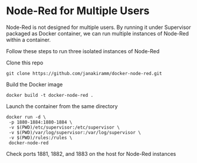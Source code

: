# Node-Red for Multiple Users

Node-Red is not designed for multiple users. By running it under Supervisor packaged as Docker container, we can run multiple instances of Node-Red within a container. 

Follow these steps to run three isolated instances of Node-Red

Clone this repo 
```
git clone https://github.com/janakiramm/docker-node-red.git
```
Build the Docker image
```
docker build -t docker-node-red .
```
Launch the container from the same directory
```
docker run -d \
 -p 1880-1884:1880-1884 \
 -v $(PWD)/etc/supervisor:/etc/supervisor \
 -v $(PWD)/var/log/supervisor:/var/log/supervisor \
 -v $(PWD)/rules:/rules \
 docker-node-red
```
Check ports 1881, 1882, and 1883 on the host for Node-Red instances


